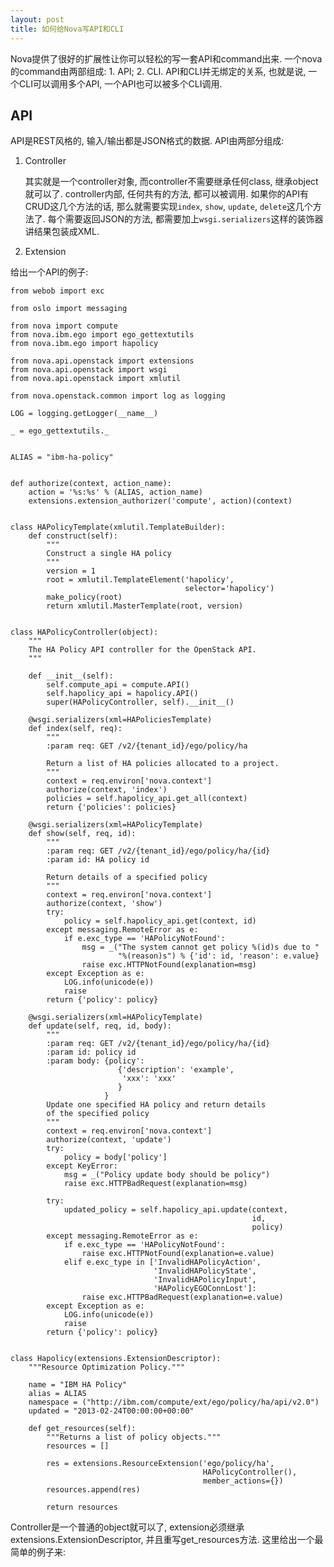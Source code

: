 ```yaml
---
layout: post
title: 如何给Nova写API和CLI
---
```


Nova提供了很好的扩展性让你可以轻松的写一套API和command出来. 一个nova的command由两部组成: 1.  API; 2. CLI. API和CLI并无绑定的关系, 也就是说, 一个CLI可以调用多个API, 一个API也可以被多个CLI调用.

## API

API是REST风格的, 输入/输出都是JSON格式的数据. API由两部分组成:

1. Controller

    其实就是一个controller对象, 而controller不需要继承任何class, 继承object就可以了. controller内部, 任何共有的方法, 都可以被调用. 如果你的API有CRUD这几个方法的话, 那么就需要实现`index`, `show`, `update`, `delete`这几个方法了. 每个需要返回JSON的方法, 都需要加上`wsgi.serializers`这样的装饰器讲结果包装成XML.

2. Extension



给出一个API的例子:

    from webob import exc

    from oslo import messaging

    from nova import compute
    from nova.ibm.ego import ego_gettextutils
    from nova.ibm.ego import hapolicy

    from nova.api.openstack import extensions
    from nova.api.openstack import wsgi
    from nova.api.openstack import xmlutil

    from nova.openstack.common import log as logging

    LOG = logging.getLogger(__name__)

    _ = ego_gettextutils._


    ALIAS = "ibm-ha-policy"


    def authorize(context, action_name):
        action = '%s:%s' % (ALIAS, action_name)
        extensions.extension_authorizer('compute', action)(context)


    class HAPolicyTemplate(xmlutil.TemplateBuilder):
        def construct(self):
            """
            Construct a single HA policy
            """
            version = 1
            root = xmlutil.TemplateElement('hapolicy',
                                           selector='hapolicy')
            make_policy(root)
            return xmlutil.MasterTemplate(root, version)


    class HAPolicyController(object):
        """
        The HA Policy API controller for the OpenStack API.
        """

        def __init__(self):
            self.compute_api = compute.API()
            self.hapolicy_api = hapolicy.API()
            super(HAPolicyController, self).__init__()

        @wsgi.serializers(xml=HAPoliciesTemplate)
        def index(self, req):
            """
            :param req: GET /v2/{tenant_id}/ego/policy/ha

            Return a list of HA policies allocated to a project.
            """
            context = req.environ['nova.context']
            authorize(context, 'index')
            policies = self.hapolicy_api.get_all(context)
            return {'policies': policies}

        @wsgi.serializers(xml=HAPolicyTemplate)
        def show(self, req, id):
            """
            :param req: GET /v2/{tenant_id}/ego/policy/ha/{id}
            :param id: HA policy id

            Return details of a specified policy
            """
            context = req.environ['nova.context']
            authorize(context, 'show')
            try:
                policy = self.hapolicy_api.get(context, id)
            except messaging.RemoteError as e:
                if e.exc_type == 'HAPolicyNotFound':
                    msg = _("The system cannot get policy %(id)s due to "
                            "%(reason)s") % {'id': id, 'reason': e.value}
                    raise exc.HTTPNotFound(explanation=msg)
            except Exception as e:
                LOG.info(unicode(e))
                raise
            return {'policy': policy}

        @wsgi.serializers(xml=HAPolicyTemplate)
        def update(self, req, id, body):
            """
            :param req: GET /v2/{tenant_id}/ego/policy/ha/{id}
            :param id: policy id
            :param body: {policy':
                            {'description': 'example',
                             'xxx': 'xxx'
                            }
                         }
            Update one specified HA policy and return details
            of the specified policy
            """
            context = req.environ['nova.context']
            authorize(context, 'update')
            try:
                policy = body['policy']
            except KeyError:
                msg = _("Policy update body should be policy")
                raise exc.HTTPBadRequest(explanation=msg)

            try:
                updated_policy = self.hapolicy_api.update(context,
                                                          id,
                                                          policy)
            except messaging.RemoteError as e:
                if e.exc_type == 'HAPolicyNotFound':
                    raise exc.HTTPNotFound(explanation=e.value)
                elif e.exc_type in ['InvalidHAPolicyAction',
                                    'InvalidHAPolicyState',
                                    'InvalidHAPolicyInput',
                                    'HAPolicyEGOConnLost']:
                    raise exc.HTTPBadRequest(explanation=e.value)
            except Exception as e:
                LOG.info(unicode(e))
                raise
            return {'policy': policy}


    class Hapolicy(extensions.ExtensionDescriptor):
        """Resource Optimization Policy."""

        name = "IBM HA Policy"
        alias = ALIAS
        namespace = ("http://ibm.com/compute/ext/ego/policy/ha/api/v2.0")
        updated = "2013-02-24T00:00:00+00:00"

        def get_resources(self):
            """Returns a list of policy objects."""
            resources = []

            res = extensions.ResourceExtension('ego/policy/ha',
                                               HAPolicyController(),
                                               member_actions={})
            resources.append(res)

            return resources



Controller是一个普通的object就可以了, extension必须继承extensions.ExtensionDescriptor, 并且重写get_resources方法. 这里给出一个最简单的例子来:

